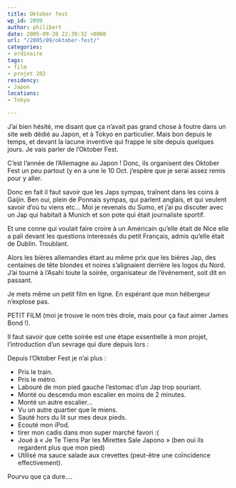 ```yaml
---
title: Oktober fest
wp_id: 2899
author: philibert
date: 2005-09-28 22:39:32 +0000
url: "/2005/09/oktober-fest/"
categories:
- ordinaire
tags:
- film
- projet 202
residency:
- Japon
locations:
- Tokyo

---
```

J&rsquo;ai bien hésité, me disant que ça n&rsquo;avait pas grand chose à foutre dans un site web dédié au Japon, et à Tokyo en particulier. Mais bon depuis le temps, et devant la lacune inventive qui frappe le site depuis quelques jours. Je vais parler de l&rsquo;Oktober Fest.

C&rsquo;est l&rsquo;année de l&rsquo;Allemagne au Japon ! Donc, ils organisent des Oktober Fest un peu partout (y en a une le 10 Oct. j&rsquo;espère que je serai assez remis pour y aller.

Donc en fait il faut savoir que les Japs sympas, traînent dans les coins à Gaijin. Ben oui, plein de Ponnais sympas, qui parlent anglais, et qui veulent savoir d&rsquo;où tu viens etc&#8230; Moi je revenais du Sumo, et j&rsquo;ai pu discuter avec un Jap qui habitait à Munich et son pote qui était journaliste sportif. 

Et une conne qui voulait faire croire à un Américain qu&rsquo;elle était de Nice elle a pali devant les questions interessés du petit Français, admis qu&rsquo;elle était de Dublin. Troublant.

Alors les bières allemandes étant au même prix que les bières Jap, des centaines de tête blondes et noires s&rsquo;alignaient derrière les logos du Nord. J&rsquo;ai tourné à l&rsquo;Asahi toute la soirée, organisateur de l&rsquo;événement, soit dit en passant.

Je mets même un petit film en ligne. En espérant que mon hébergeur n&rsquo;explose pas.

PETIT FILM (moi je trouve le nom très drole, mais pour ça faut aimer James Bond !).

Il faut savoir que cette soirée est une étape essentielle à mon projet, l&rsquo;introduction d&rsquo;un sevrage qui dure depuis lors :
  
Depuis l&rsquo;Oktober Fest je n&rsquo;ai plus :
  
- Pris le train. 
- Pris le métro. 
- Labouré de mon pied gauche l&rsquo;estomac d&rsquo;un Jap trop souriant.
- Monté ou descendu mon escalier en moins de 2 minutes. 
- Monté un autre escalier&#8230;
- Vu un autre quartier que le miens.
- Sauté hors du lit sur mes deux pieds.
- Ecouté mon iPod.
- tirer mon cadis dans mon super marché favori :(  
- Joué à « Je Te Tiens Par les Mirettes Sale Japono » (ben oui ils regardent plus que mon pied)
- Utilisé ma sauce salade aux crevettes (peut-être une coïncidence effectivement).

Pourvu que ça dure&#8230;.